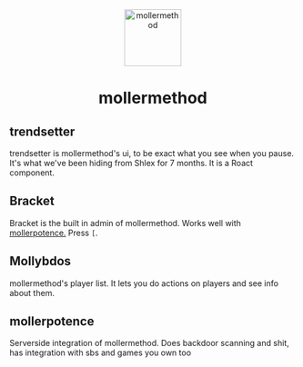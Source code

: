 <div align="center"><img src="https://5079.ml/5079mlicon.svg" alt="mollermethod" height="100"><h1>mollermethod</h1></div>

## trendsetter

trendsetter is mollermethod's ui, to be exact what you see when you pause. It's what we've been
hiding from Shlex for 7 months. It is a Roact component.

## Bracket

Bracket is the built in admin of mollermethod. Works well with [mollerpotence.](#mollerpotence)
Press `[`.

## Mollybdos

mollermethod's player list. It lets you do actions on players and see info about them.

## mollerpotence

Serverside integration of mollermethod. Does backdoor scanning and shit, has integration with sbs
and games you own too
